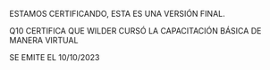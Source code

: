 ESTAMOS CERTIFICANDO, ESTA ES UNA VERSIÓN FINAL.

Q10 CERTIFICA QUE WILDER CURSÓ LA CAPACITACIÓN BÁSICA DE MANERA VIRTUAL

SE EMITE EL 10/10/2023


                    
